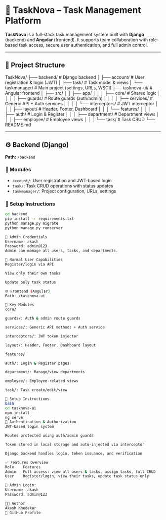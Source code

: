 # 📌 TaskNova – Task Management Platform

**TaskNova** is a full-stack task management system built with **Django** (backend) and **Angular** (frontend). It supports team collaboration with role-based task access, secure user authentication, and full admin control.

---

## 📁 Project Structure

TaskNova/
├── backend/ # Django backend
│ ├── account/ # User registration & login (JWT)
│ ├── task/ # Task model & views
│ └── taskmanager/ # Main project (settings, URLs, WSGI)
├── tasknova-ui/ # Angular frontend
│ ├── src/
│ │ ├── app/
│ │ │ ├── core/ # Shared logic
│ │ │ │ ├── guards/ # Route guards (auth/admin)
│ │ │ │ ├── services/ # Generic API + Auth services
│ │ │ │ └── interceptors/ # JWT interceptor
│ │ │ ├── layout/ # Header, Footer, Dashboard
│ │ │ └── features/
│ │ │ ├── auth/ # Login & Register
│ │ │ ├── department/ # Department views
│ │ │ ├── employee/ # Employee views
│ │ │ └── task/ # Task CRUD
└── README.md


---

## ⚙️ Backend (Django)

**Path:** `/backend`

### 🔧 Modules

- `account/`: User registration and JWT-based login
- `task/`: Task CRUD operations with status updates
- `taskmanager/`: Project configuration, URLs, settings

### 🚀 Setup Instructions

```bash
cd backend
pip install -r requirements.txt
python manage.py migrate
python manage.py runserver

👤 Admin Credentials
Username: akash
Password: admin@123
Admin can manage all users, tasks, and departments.

👥 Normal User Capabilities
Register/login via API

View only their own tasks

Update only task status

🌐 Frontend (Angular)
Path: /tasknova-ui

🧱 Key Modules
core/

guards/: Auth & admin route guards

services/: Generic API methods + Auth service

interceptors/: JWT token injector

layout/: Header, Footer, Dashboard layout

features/

auth/: Login & Register pages

department/: Manage/view departments

employee/: Employee-related views

task/: Task create/edit/view

🚀 Setup Instructions
bash
cd tasknova-ui
npm install
ng serve
🔐 Authentication & Authorization
JWT-based login system

Routes protected using auth/admin guards

Token stored in local storage and auto-injected via interceptor

Django backend handles login, token issuance, and verification

✅ Features Overview
Role	Features
Admin	Full access: view all users & tasks, assign tasks, full CRUD
User	Register/login, view their tasks, update task status only

🔐 Admin Login:
Username: akash
Password: admin@123

👨‍💻 Author
Akash Khedekar
🔗 GitHub Profile
```
